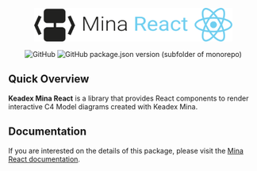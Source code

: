 <p align="center">
  <img src="./static/mina-react-logo.svg" width="400" alt="Keadex Mina React Logo" />
</p>

<div align="center">

![GitHub](https://img.shields.io/github/license/keadex/keadex)
![GitHub package.json version (subfolder of monorepo)](https://img.shields.io/github/package-json/v/keadex/keadex?filename=libs%2Fmina-react%2Fpackage.json)

</div>

## Quick Overview

**Keadex Mina React** is a library that provides React components to render interactive C4 Model diagrams created with Keadex Mina.

## Documentation

If you are interested on the details of this package, please visit the [Mina React documentation](TODO).
